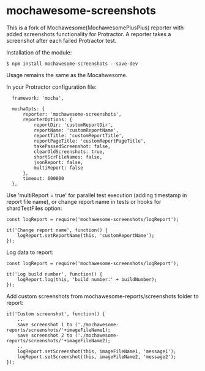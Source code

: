 # mochawesome-screenshots
This is a fork of Mochawesome(MochawesomePlusPlus) reporter with added screenshots functionality for Protractor.
A reporter takes a screenshot after each failed Protractor test.

Installation of the module:
```
$ npm install mochawesome-screenshots --save-dev
```

Usage remains the same as the Mocahwesome.

In your Protractor configuration file:
```
  framework: 'mocha',

  mochaOpts: {
      reporter: 'mochawesome-screenshots',
      reporterOptions: {
          reportDir: 'customReportDir',
          reportName: 'customReportName',
          reportTitle: 'customReportTitle',
          reportPageTitle: 'customReportPageTitle',
          takePassedScreenshot: false,
          clearOldScreenshots: true,
          shortScrFileNames: false,
          jsonReport: false,
          multiReport: false
      },
      timeout: 600000
  },
```

Use 'multiReport = true' for parallel test execution (adding timestamp in report file name),
 or change report name in tests or hooks for shardTestFiles option:

    const logReport = require('mochawesome-screenshots/logReport');
        
    it('Change report name', function() {
        logReport.setReportName(this, 'customReportName');
    });

Log data to report:

    const logReport = require('mochawesome-screenshots/logReport');

    it('Log build number', function() {
        logReport.log(this, 'build number:' + buildNumber);
    });

Add custom screenshots from mochawesome-reports/screenshots folder to report:

    it('Custom screenshot', function() {
        ..
        save screenshot 1 to ('./mochawesome-reports/screenshots/'+imageFileName1);
        save screenshot 2 to ('./mochawesome-reports/screenshots/'+imageFileName2);
        ..
        logReport.setScreenshot(this, imageFileName1, 'message1');
        logReport.setScreenshot(this, imageFileName2, 'message2');
    });